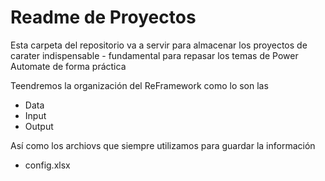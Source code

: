 # Readme de Proyectos

Esta carpeta del repositorio va a servir para almacenar los proyectos de carater indispensable - fundamental para repasar los temas de Power Automate de forma práctica


Teendremos la organización del ReFramework como lo son las

+ Data 
+ Input 
+ Output

Así como los archiovs que siempre utilizamos para guardar la información

+ config.xlsx

